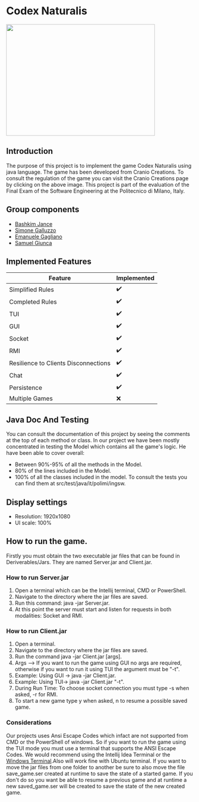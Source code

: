 # Codex Naturalis

<a href="https://www.craniocreations.it/prodotto/codex-naturalis"><img src="https://m.media-amazon.com/images/I/814qEh0JKdS._AC_UF1000,1000_QL80_.jpg" align="middle" width = 400px height = 300px></a>

## Introduction
The purpose of this project is to implement the game Codex Naturalis using java language. The game has been developed from Cranio Creations.
To consult the regulation of the game you can visit the Cranio Creations page by clicking on the above image. This project is part of the evaluation of the Final Exam of the Software Engineering at the Politecnico
di Milano, Italy.

## Group components
- <a href="https://github.com/BashkimJ">Bashkim Jance</a>
- <a href="https://github.com/SimoneGalluzzo">Simone Galluzzo</a>
- <a href="https://github.com/EmanueleGagliano">Emanuele Gagliano</a>
- <a href="https://github.com/samuelgiunca">Samuel Giunca</a>

## Implemented Features
| Feature | Implemented |
|---------|-------------|
|Simplified Rules       |    ✔️            |
| Completed Rules       |     ✔️        |
|TUI                    | ✔️             |
|GUI                    |✔️|
|Socket                 | ✔️|
|RMI                    | ✔️|
|Resilience to Clients Disconnections|✔️ |
|Chat|✔️|
|Persistence| ✔️|
|Multiple Games|❌ |

## Java Doc And Testing
You can consult the documentation of this project by seeing the comments at the top of each method or class. In our project we have been mostly concentrated in testing the Model which contains all the game's logic. He have been
able to cover overall:
- Between 90%-95% of all the methods in the Model.
- 80% of the lines included in the Model.
- 100% of all the classes included in the model.
To consult the tests you can find them at src/test/java/it/polimi/ingsw.

## Display settings
- Resolution: 1920x1080
- UI scale: 100%

## How to run the game.
Firstly you must obtain the two executable jar files that can be found in Deriverables/Jars. They are named Server.jar and Client.jar.
### How to run Server.jar
1. Open a terminal which can be the Intellij terminal, CMD or PowerShell.
2. Navigate to the directory where the jar files are saved.
3. Run this command: java -jar Server.jar.
4. At this point the server must start and listen for requests in both modalities: Socket and RMI.

### How to run Client.jar
1. Open a terminal.
2. Navigate to the directory where the jar files are saved.
3. Run the command java -jar Client.jar [args].
4. Args --> If you want to run the game using GUI no args are required, otherwise if you want to run it using TUI the argument must be "-t".
5. Example: Using GUI -> java -jar Client.jar.
6. Example: Using TUI-> java -jar Client.jar "-t".
7. During Run Time: To choose socket connection you must type -s when asked, -r for RMI.
8. To start a new game type y when asked, n to resume a possible saved game.
### Considerations
Our projects uses Ansi Escape Codes which infact are not supported from CMD or the PowerShell of windows. So if you want to run the game using the TUI mode you must use a terminal that supports the ANSI Escape
Codes. We would recommend using the Intellij Idea Terminal or the <a href="https://learn.microsoft.com/it-it/windows/terminal/install">Windows Terminal</a>.Also will work fine with Ubuntu terminal. If you want to move the jar files from one folder
to another be sure to also move the file save_game.ser created at runtime to save the state of a started game. If you don't do so you want be able to resume a previous game and at runtime a new saved_game.ser will 
be created to save the state of the new created game.
